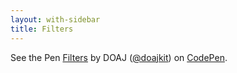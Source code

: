 ```yaml
---
layout: with-sidebar
title: Filters
---
```


<p class="codepen" data-height="265" data-theme-id="dark" data-default-tab="result" data-user="doajkit" data-slug-hash="QWdWbyB" data-pen-title="Filters">
  <span>See the Pen <a href="https://codepen.io/doajkit/pen/QWdWbyB">
  Filters</a> by DOAJ (<a href="https://codepen.io/doajkit">@doajkit</a>)
  on <a href="https://codepen.io">CodePen</a>.</span>
</p>
<script async src="https://cpwebassets.codepen.io/assets/embed/ei.js"></script>
